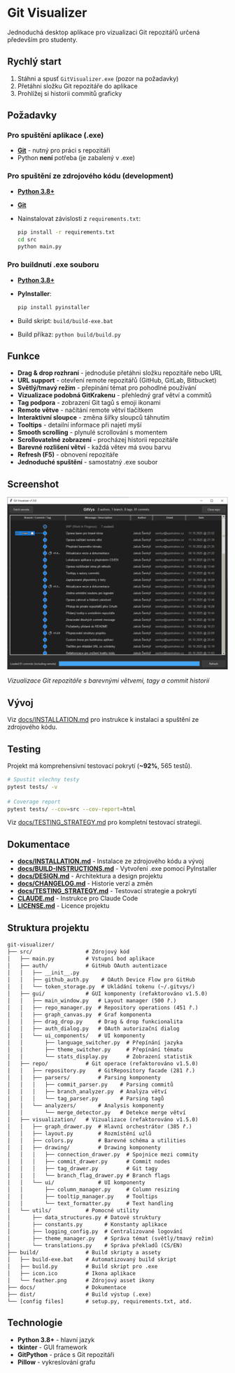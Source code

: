 # Git Visualizer

Jednoduchá desktop aplikace pro vizualizaci Git repozitářů určená především pro studenty.

## Rychlý start

1. Stáhni a spusť `GitVisualizer.exe` (pozor na požadavky)
2. Přetáhni složku Git repozitáře do aplikace
3. Prohlížej si historii commitů graficky

## Požadavky

### Pro spuštění aplikace (.exe)

- **[Git](https://git-scm.com/downloads)** - nutný pro práci s repozitáři
- Python **není** potřeba (je zabalený v .exe)

### Pro spuštění ze zdrojového kódu (development)

- **[Python 3.8+](https://www.python.org/downloads/)**
- **[Git](https://git-scm.com/downloads)**
- Nainstalovat závislosti z `requirements.txt`:

  ```bash
  pip install -r requirements.txt
  cd src
  python main.py
  ```

### Pro buildnutí .exe souboru

- **[Python 3.8+](https://www.python.org/downloads/)**
- **PyInstaller**:

  ```bash
  pip install pyinstaller
  ```

- Build skript: `build/build-exe.bat`
- Build příkaz: `python build/build.py`

## Funkce

- **Drag & drop rozhraní** - jednoduše přetáhni složku repozitáře nebo URL
- **URL support** - otevření remote repozitářů (GitHub, GitLab, Bitbucket)
- **Světlý/tmavý režim** - přepínání témat pro pohodlné používání
- **Vizualizace podobná GitKrakenu** - přehledný graf větví a commitů
- **Tag podpora** - zobrazení Git tagů s emoji ikonami
- **Remote větve** - načítání remote větví tlačítkem
- **Interaktivní sloupce** - změna šířky sloupců táhnutím
- **Tooltips** - detailní informace při najetí myší
- **Smooth scrolling** - plynulé scrollování s momentem
- **Scrollovatelné zobrazení** - procházej historii repozitáře
- **Barevné rozlišení větví** - každá větev má svou barvu
- **Refresh (F5)** - obnovení repozitáře
- **Jednoduché spuštění** - samostatný .exe soubor

## Screenshot

![Git Visualizer](docs/screenshot.png)

*Vizualizace Git repozitáře s barevnými větvemi, tagy a commit historií*

## Vývoj

Viz [docs/INSTALLATION.md](docs/INSTALLATION.md) pro instrukce k instalaci a spuštění ze zdrojového kódu.

## Testing

Projekt má komprehensivní testovací pokrytí (**~92%**, 565 testů).

```bash
# Spustit všechny testy
pytest tests/ -v

# Coverage report
pytest tests/ --cov=src --cov-report=html
```

Viz [docs/TESTING_STRATEGY.md](docs/TESTING_STRATEGY.md) pro kompletní testovací strategii.

## Dokumentace

- **[docs/INSTALLATION.md](docs/INSTALLATION.md)** - Instalace ze zdrojového kódu a vývoj
- **[docs/BUILD-INSTRUCTIONS.md](docs/BUILD-INSTRUCTIONS.md)** - Vytvoření .exe pomocí PyInstaller
- **[docs/DESIGN.md](docs/DESIGN.md)** - Architektura a design projektu
- **[docs/CHANGELOG.md](docs/CHANGELOG.md)** - Historie verzí a změn
- **[docs/TESTING_STRATEGY.md](docs/TESTING_STRATEGY.md)** - Testovací strategie a pokrytí
- **[CLAUDE.md](CLAUDE.md)** - Instrukce pro Claude Code
- **[LICENSE.md](LICENSE.md)** - Licence projektu

## Struktura projektu

```
git-visualizer/
├── src/                 # Zdrojový kód
│   ├── main.py          # Vstupní bod aplikace
│   ├── auth/            # GitHub OAuth autentizace
│   │   ├── __init__.py
│   │   ├── github_auth.py    # OAuth Device Flow pro GitHub
│   │   └── token_storage.py  # Ukládání tokenu (~/.gitvys/)
│   ├── gui/             # GUI komponenty (refaktorováno v1.5.0)
│   │   ├── main_window.py   # Layout manager (500 ř.)
│   │   ├── repo_manager.py  # Repository operations (451 ř.)
│   │   ├── graph_canvas.py  # Graf komponenta
│   │   ├── drag_drop.py     # Drag & drop funkcionalita
│   │   ├── auth_dialog.py   # OAuth autorizační dialog
│   │   └── ui_components/   # UI komponenty
│   │       ├── language_switcher.py  # Přepínání jazyka
│   │       ├── theme_switcher.py     # Přepínání tématu
│   │       └── stats_display.py      # Zobrazení statistik
│   ├── repo/            # Git operace (refaktorováno v1.5.0)
│   │   ├── repository.py    # GitRepository facade (281 ř.)
│   │   ├── parsers/         # Parsing komponenty
│   │   │   ├── commit_parser.py    # Parsing commitů
│   │   │   ├── branch_analyzer.py  # Analýza větví
│   │   │   └── tag_parser.py       # Parsing tagů
│   │   └── analyzers/       # Analysis komponenty
│   │       └── merge_detector.py   # Detekce merge větví
│   ├── visualization/   # Vizualizace (refaktorováno v1.5.0)
│   │   ├── graph_drawer.py  # Hlavní orchestrátor (385 ř.)
│   │   ├── layout.py        # Rozmístění uzlů
│   │   ├── colors.py        # Barevné schéma a utilities
│   │   ├── drawing/         # Drawing komponenty
│   │   │   ├── connection_drawer.py  # Spojnice mezi commity
│   │   │   ├── commit_drawer.py      # Commit nodes
│   │   │   ├── tag_drawer.py         # Git tagy
│   │   │   └── branch_flag_drawer.py # Branch flags
│   │   └── ui/              # UI komponenty
│   │       ├── column_manager.py     # Column resizing
│   │       ├── tooltip_manager.py    # Tooltips
│   │       └── text_formatter.py     # Text handling
│   └── utils/           # Pomocné utility
│       ├── data_structures.py # Datové struktury
│       ├── constants.py       # Konstanty aplikace
│       ├── logging_config.py  # Centralizované logování
│       ├── theme_manager.py   # Správa témat (světlý/tmavý režim)
│       └── translations.py    # Správa překladů (CS/EN)
├── build/               # Build skripty a assety
│   ├── build-exe.bat    # Automatizovaný build skript
│   ├── build.py         # Build skript pro .exe
│   ├── icon.ico         # Ikona aplikace
│   └── feather.png      # Zdrojový asset ikony
├── docs/                # Dokumentace
├── dist/                # Build výstup (.exe)
└── [config files]       # setup.py, requirements.txt, atd.
```

## Technologie

- **Python 3.8+** - hlavní jazyk
- **tkinter** - GUI framework
- **GitPython** - práce s Git repozitáři
- **Pillow** - vykreslování grafu
